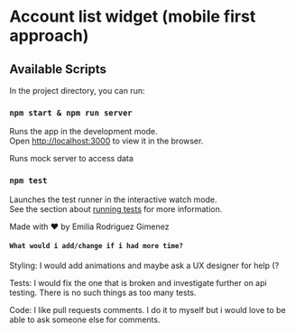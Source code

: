 # Account list widget (mobile first approach)

## Available Scripts

In the project directory, you can run:

### `npm start & npm run server`

Runs the app in the development mode.\
Open [http://localhost:3000](http://localhost:3000) to view it in the browser.

Runs mock server to access data

### `npm test`

Launches the test runner in the interactive watch mode.\
See the section about [running tests](https://facebook.github.io/create-react-app/docs/running-tests) for more information.

Made with ♥️ by Emilia Rodriguez Gimenez

#### `What would i add/change if i had more time?`

Styling: I would add animations and maybe ask a UX designer for help (?

Tests: I would fix the one that is broken and investigate further on api testing. There is no such things as too many tests.

Code: I like pull requests comments. I do it to myself but i would love to be able to ask someone else for comments.


